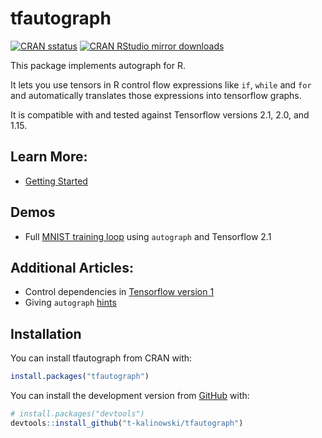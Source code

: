 
<!-- README.md is generated from README.Rmd. Please edit that file -->

# tfautograph

<!-- badges: start -->

[![CRAN sstatus](https://www.r-pkg.org/badges/version/tfautograph)](https://CRAN.R-project.org/package=tfautograph)
[![CRAN RStudio mirror downloads](https://cranlogs.r-pkg.org/badges/last-month/tfautograph?color=blue)](https://r-pkg.org/pkg/tfautograph)

<!-- badges: end -->

This package implements autograph for R.

It lets you use tensors in R control flow expressions like `if`, `while`
and `for` and automatically translates those expressions into tensorflow
graphs.

It is compatible with and tested against Tensorflow versions 2.1, 2.0,
and 1.15.

## Learn More:

  - [Getting
    Started](https://t-kalinowski.github.io/tfautograph/articles/tfautograph.html)

## Demos

  - Full [MNIST training
    loop](https://t-kalinowski.github.io/tfautograph/articles/demo-mnist.html)
    using `autograph` and Tensorflow 2.1

## Additional Articles:

  - Control dependencies in [Tensorflow
    version 1](https://t-kalinowski.github.io/tfautograph/articles/tf-v1.html)
  - Giving `autograph`
    [hints](https://t-kalinowski.github.io/tfautograph/articles/hints.html)

## Installation

You can install tfautograph from CRAN with:

``` r
install.packages("tfautograph")
```

You can install the development version from
[GitHub](https://github.com/) with:

``` r
# install.packages("devtools")
devtools::install_github("t-kalinowski/tfautograph")
```
